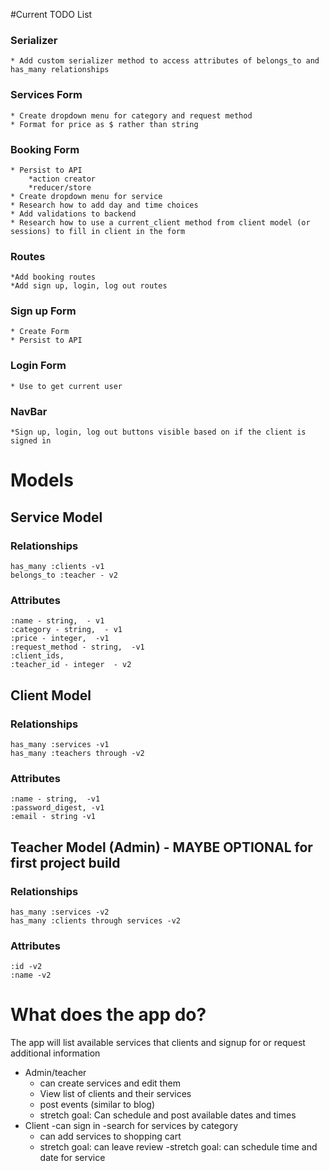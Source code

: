 #Current TODO List

### Serializer
    * Add custom serializer method to access attributes of belongs_to and has_many relationships

### Services Form
    * Create dropdown menu for category and request method
    * Format for price as $ rather than string

### Booking Form
    * Persist to API
        *action creator
        *reducer/store
    * Create dropdown menu for service
    * Research how to add day and time choices
    * Add validations to backend
    * Research how to use a current_client method from client model (or sessions) to fill in client in the form

### Routes
    *Add booking routes
    *Add sign up, login, log out routes


### Sign up Form
    * Create Form
    * Persist to API

### Login Form
    * Use to get current user

### NavBar
    *Sign up, login, log out buttons visible based on if the client is signed in





# Models 
## Service Model
### Relationships
    has_many :clients -v1
    belongs_to :teacher - v2 
### Attributes
    :name - string,  - v1
    :category - string,  - v1
    :price - integer,  -v1
    :request_method - string,  -v1 
    :client_ids, 
    :teacher_id - integer  - v2


## Client Model
### Relationships
    has_many :services -v1
    has_many :teachers through -v2
### Attributes
    :name - string,  -v1
    :password_digest, -v1
    :email - string -v1

## Teacher Model (Admin) - MAYBE OPTIONAL for first project build
### Relationships
    has_many :services -v2
    has_many :clients through services -v2

### Attributes
    :id -v2
    :name -v2

# What does the app do?
The app will list available services that clients and signup for or request additional information
- Admin/teacher 
    - can create services and edit them
    - View list of clients and their services
    - post events (similar to blog)
    - stretch goal: Can schedule and post available dates and times
- Client 
    -can sign in 
    -search for services by category
    - can add services to shopping cart
    - stretch goal: can leave review
    -stretch goal: can schedule time and date for service

